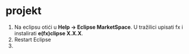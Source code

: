 # projekt

1. Na eclipsu otići u <b>Help -> Eclipse MarketSpace</b>. U tražilici upisati fx i instalirati <b>e(fx)clipse X.X.X</b>.
2. Restart Eclipse
3.
